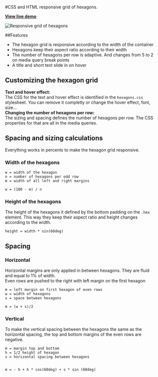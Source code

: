 #CSS and HTML responsive grid of hexagons.

**[View live demo](http://web-tiki.github.io/responsive-grid-of-hexagons/)**

![Responsive grid of hexagons](http://i.imgur.com/COH7pIV.png)

##Features
* The hexagon grid is responsive according to the width of the container
* Hexagons keep their aspect ratio according to their width
* The number of hexagons per row is adaptive. And changes from 5 to 2 on media query break points
* A title and short text slide in on hover

## Customizing the hexagon grid
**Text and hover effect:**  
The CSS for the text and hover effect is identified in the `hexagons.css` stylesheet. You can remove it completly or change the hover effect, font, size...  
**Changing the number of hexagons per row:**  
The sizing and spacing defines the number of hexagons per row. The CSS properties for that are all in the media queries.
## Spacing and sizing calculations
Everything works in percents to make the hexagon grid responsive.
### Width of the hexagons
```
w = width of the hexagon
n = number of hexagons per odd row
m = width of all left and right margins

w = (100 - m) / n
```
### Height of the hexagons
The height of the hexagons it defined by the bottom padding on the `.hex` element. This way they keep their aspect ratio and height changes according to the width.
```
height = width * sin(60deg)
```
## Spacing
### Horizontal
Horizontal margins are only applied in between hexagons. They are fluid and equal to 1% of width.  
Even rows are pushed to the right with left margin on the first hexagon 
```
m = left margin on first hexagon of even rows
w = width of hexagons
s = space between hexagons

m = (w + s)/2
```
### Vertical
To make the vertical spacing between the hexagons the same as the horizontal spacing, the top and bottom margins of the even rows are negative.

```
m = margin top and bottom  
h = 1/2 height of hexagon
s = horizontal spacing between hexagons


m = - h + h * cos(60deg) + s * sin (60deg)
```
